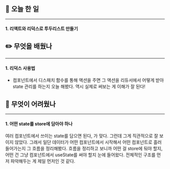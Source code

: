 ## 📅 오늘 한 일
---
#### 1. 리액트와 리덕스로 투두리스트 만들기

## ✏️ 무엇을 배웠나
---
#### 1. 리덕스 사용법
- 컴포넌트에서 디스패치 함수를 통해 액션을 주면 그 액션을 리듀서에서 어떻게 받아 state 관리를 하는지 오늘 해봤다. 역시 실제로 써보는 게 이해가 잘 된다!

## 🥵 무엇이 어려웠나
---
#### 1. 어떤 state를 store에 담아야 하나
여러 컴포넌트에서 쓰이는 state를 담으면 된다, 가 맞다. 그런데 그게 직관적으로 잘 보이지 않았다. 그래서 일단 데이터가 어떤 컴포넌트에서 시작해서 어떤 컴포넌트로 흘러들어가는지 그 흐름을 정리해봤다. 흐름을 정리하고 보니까 어떤 걸 store에 둬야 할지, 어떤 건 그냥 컴포넌트에서 useState를 써야 할지 눈에 들어왔다. 전체적인 구조를 먼저 파악해두는 게 제일 먼저인 것 같다.